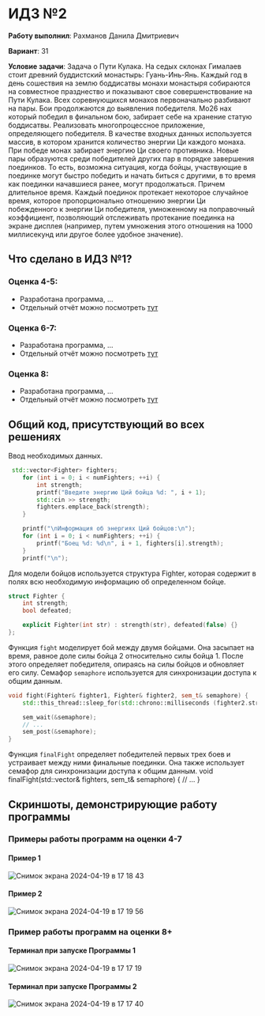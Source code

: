 # ИДЗ №2

__Работу выполнил__: Рахманов Данила Дмитриевич

__Вариант__: 31

__Условие задачи__: Задача о Пути Кулака. На седых склонах Гималаев стоит древний буддистский монастырь: Гуань-Инь-Янь. Каждый год в день сошествия на землю боддисатвы монахи монастыря собираются на совместное празднество и показывают свое совершенствование на Пути Кулака. Всех соревнующихся монахов первоначально разбивают на пары. Бои продолжаются до выявления победителя. Мо26 нах который победил в финальном бою, забирает себе на хранение статую боддисатвы. Реализовать многопроцессное приложение, определяющего победителя. В качестве входных данных используется массив, в котором хранится количество энергии Ци каждого монаха. При победе монах забирает энергию Ци своего противника. Новые пары образуются среди победителей других пар в порядке завершения поединков. То есть, возможна ситуация, когда бойцы, участвующие в поединке могут быстро победить и начать биться с другими, в то время как поединки начавшиеся ранее, могут продолжаться. Причем длительное время. Каждый поединок протекает некоторое случайное время, которое пропорционально отношению энергии Ци побежденного к энергии Ци победителя, умноженному на поправочный коэффициент, позволяющий отслеживать протекание поединка на экране дисплея (например, путем умножения этого отношения на 1000 миллисекунд или другое более удобное значение).

## Что сделано в ИДЗ №1?

### Оценка 4-5:
- Разработана программа, ...
- Отдельный отчёт можно посмотреть [тут](named-posix/)

### Оценка 6-7:
- Разработана программа, ...
- Отдельный отчёт можно посмотреть [тут](unnamed-posix/)
  
### Оценка 8:
- Разработана программа, ...
- Отдельный отчёт можно посмотреть [тут](two-relative-named/)

## Общий код, присутствующий во всех решениях

Ввод необходимых данных.
```cpp
 std::vector<Fighter> fighters;
    for (int i = 0; i < numFighters; ++i) {
        int strength;
        printf("Введите энергию Ций бойца %d: ", i + 1);
        std::cin >> strength;
        fighters.emplace_back(strength);
    }

    printf("\nИнформация об энергиях Ций бойцов:\n");
    for (int i = 0; i < numFighters; ++i) {
        printf("Боец %d: %d\n", i + 1, fighters[i].strength);
    }
    printf("\n");
```

Для модели бойцов используется структура Fighter, которая содержит в полях всю необходимую информацию об определенном бойце.
```cpp
struct Fighter {
    int strength;
    bool defeated;

    explicit Fighter(int str) : strength(str), defeated(false) {}
};
```

Функция `fight` моделирует бой между двумя бойцами. Она засыпает на время, равное доле силы бойца 2 относительно силы бойца 1. После этого определяет победителя, опираясь на силы бойцов и обновляет его силу. Семафор `semaphore` используется для синхронизации доступа к общим данным.
```cpp
void fight(Fighter& fighter1, Fighter& fighter2, sem_t& semaphore) {
    std::this_thread::sleep_for(std::chrono::milliseconds (fighter2.strength / fighter1.strength * 1000));

    sem_wait(&semaphore);
    // ...
    sem_post(&semaphore);
}
```

Функция `finalFight` определяет победителей первых трех боев и устраивает между ними финальные поединки. Она также использует семафор для синхронизации доступа к общим данным.
void finalFight(std::vector<Fighter>& fighters, sem_t& semaphore) {
    // ...
}

## Скриншоты, демонстрирующие работу программы 

### Примеры работы программ на оценки 4-7

#### Пример 1
![Снимок экрана 2024-04-19 в 17 18 43](https://github.com/flowykk/operating-sys-hse/assets/71427624/b207d423-9e35-4ccd-a808-453385feeda0)

#### Пример 2
![Снимок экрана 2024-04-19 в 17 19 56](https://github.com/flowykk/operating-sys-hse/assets/71427624/f6873f96-3133-4e08-b392-a4dcb1190d69)

### Пример работы программ на оценки 8+

#### Терминал при запуске Программы 1
![Снимок экрана 2024-04-19 в 17 17 19](https://github.com/flowykk/operating-sys-hse/assets/71427624/a01a4e9e-38f7-4daa-8fbf-65c6da32573b)

#### Терминал при запуске Программы 2
![Снимок экрана 2024-04-19 в 17 17 40](https://github.com/flowykk/operating-sys-hse/assets/71427624/7f3218cf-3232-4806-a3ca-fe883ecb5c0c)
